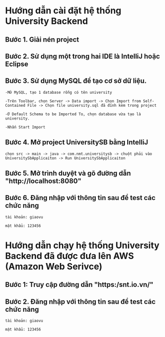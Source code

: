 # Hướng dẫn cài đặt hệ thống University Backend
## Bước 1. Giải nén project
## Bước 2. Sử dụng một trong hai IDE là IntelliJ hoặc Eclipse
## Bước 3. Sử dụng MySQL để tạo cơ sở dữ liệu.
```
-Mở MySQL, tạo 1 database rỗng có tên university
```
```
-Trên Toolbar, chọn Server -> Data import -> Chọn Import from Self-Contained File -> Chọn file university.sql đã đính kèm trong project
```
```
-Ở Default Schema to be Imported To, chọn database vừa tạo là university.
```
```
-Nhấn Start Import
```
## Bước 4. Mở project UniversitySB bằng IntelliJ
```
chọn src -> main -> java -> com.nmt.universitysb -> chuột phải vào UniversitySbApplicaiton -> Run UniversitySbApplicaiton
```
## Bước 5. Mở trình duyệt và gõ đường dẫn "http://localhost:8080"
## Bước 6. Đăng nhập với thông tin sau để test các chức năng
```
tài khoản: giaovu
```
```
mật khẩu: 123456
```
# Hướng dẫn chạy hệ thống University Backend đã được đưa lên AWS (Amazon Web Serivce)
## Bước 1: Truy cập đường dẫn "https:/snt.io.vn/"
## Bước 2. Đăng nhập với thông tin sau để test các chức năng
```
tài khoản: giaovu
```
```
mật khẩu: 123456
```